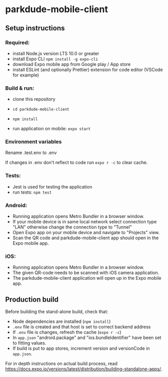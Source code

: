 # parkdude-mobile-client

## Setup instructions

### Required:

- install Node.js version LTS 10.0 or greater
- install Expo CLI `npm install -g expo-cli`
- download Expo mobile app from Google play / App store
- install ESLint (and optionally Prettier) extension for code editor (VSCode for example)

### Build & run:

- clone this repository
- `cd parkdude-mobile-client`
- `npm install`

- run application on mobile: `expo start`

### Environment variables

Rename .test.env to .env

If changes in .env don't reflect to code run `expo r -c` to clear cache.

### Tests:

- Jest is used for testing the application
- run tests: `npm test`

### Android:

- Running application opens Metro Bundler in a browser window.
- If your mobile device is in same local network select connection type "LAN" otherwise change the connection type to "Tunnel"
- Open Expo app on your mobile device and navigate to "Projects" view.
- Scan the QR code and parkdude-mobile-client app should open in the Expo mobile app.

### iOS:

- Running application opens Metro Bundler in a browser window.
- The given QR-code needs to be scanned with iOS camera application.
- The parkdude-mobile-client application will open up in the Expo mobile app.

## Production build

Before building the stand-alone build, check that:

- Node dependencies are installed (`npm install`)
- `.env` file is created and that host is set to correct backend address
- If `.env` file is changes, refresh the cache (`expo r -c`)
- In `app.json` "android.package" and "ios.bundleIdentifier" have been set to fitting values.
- If build is put to app stores, increment version and versionCode in `app.json`.

For in depth instructions on actual build process, read https://docs.expo.io/versions/latest/distribution/building-standalone-apps/.
